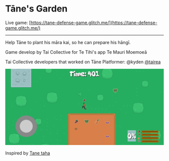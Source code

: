 Tāne's Garden
=================

Live game: [https://tane-defense-game.glitch.me/](https://tane-defense-game.glitch.me/)

------------

Help Tāne to plant his māra kai, so he can prepare his hāngī.

Game develop by Tai Collective for Te Tihi's app Te Mauri Moemoeā

Tai Collective developers that worked on Tāne Platformer:
@kyden
[@tairea](https://github.com/tairea)


![Tāne garden screenshot1](https://github.com/taicollective/tane-garden/blob/main/screenshot.png?raw=true)

Inspired by [Tane taha](https://github.com/tairea/tane-taha)

